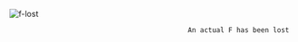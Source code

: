 ![f-lost](https://github.com/user-attachments/assets/23bbf6e3-4267-42e3-b704-aba84820d84d)


                                                An actual F has been lost

